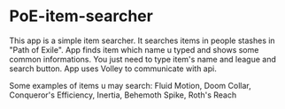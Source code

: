 # PoE-item-searcher

This app is a simple item searcher. It searches items in people stashes in "Path of Exile".
App finds item which name u typed and shows some common informations.
You just need to type item's name and league and search button.
App uses Volley to communicate with api.

Some examples of items u may search:
Fluid Motion,
Doom Collar,
Conqueror's Efficiency,
Inertia,
Behemoth Spike,
Roth's Reach
